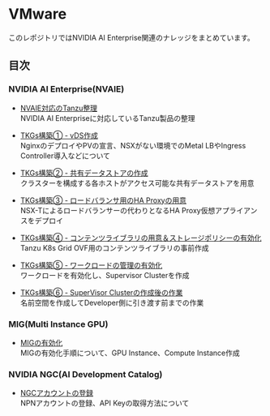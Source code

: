 # VMware
このレポジトリではNVIDIA AI Enterprise関連のナレッジをまとめています。

## 目次
### NVIDIA AI Enterprise(NVAIE)
- [NVAIE対応のTanzu整理](nvidia-ai-enterprise/instruction)  
  NVIDIA AI Enterpriseに対応しているTanzu製品の整理

- [TKGs構築① - vDS作成](nvidia-ai-enterprise/installation01)  
NginxのデプロイやPVの宣言、NSXがない環境でのMetal LBやIngress Controller導入などについて

- [TKGs構築② - 共有データストアの作成](nvidia-ai-enterprise/installation02)<br>
クラスターを構成する各ホストがアクセス可能な共有データストアを用意

- [TKGs構築③ - ロードバランサ用のHA Proxyの用意](nvidia-ai-enterprise/installation03)<br>
NSX-Tによるロードバランサーの代わりとなるHA Proxy仮想アプライアンスをデプロイ

- [TKGs構築④ - コンテンツライブラリの用意＆ストレージポリシーの有効化](nvidia-ai-enterprise/installation04)<br>
Tanzu K8s Grid OVF用のコンテンツライブラリの事前作成

- [TKGs構築⑤ - ワークロードの管理の有効化](nvidia-ai-enterprise/installation05)<br>
ワークロードを有効化し、Supervisor Clusterを作成

- [TKGs構築⑥ - SuperVisor Clusterの作成後の作業](nvidia-ai-enterprise/installation06)<br>
名前空間を作成してDeveloper側に引き渡す前までの作業

### MIG(Multi Instance GPU)
- [MIGの有効化](nvidia-ai-enterprise/mig-enabled)  
  MIGの有効化手順について、GPU Instance、Compute Instance作成

### NVIDIA NGC(AI Development Catalog)
- [NGCアカウントの登録](nvidia-ai-enterprise/ngc-register)  
  NPNアカウントの登録、API Keyの取得方法について
